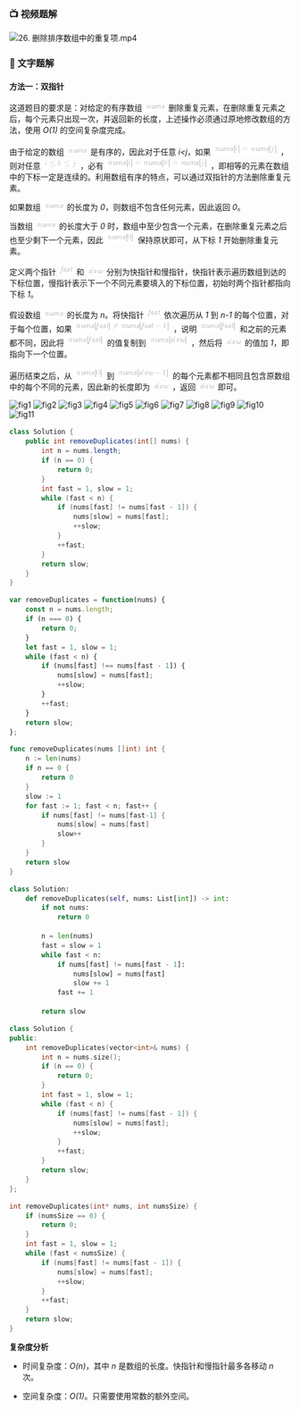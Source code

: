 ### 📺 视频题解  
![26. 删除排序数组中的重复项.mp4](539b4994-eb74-4041-ab3e-e949603c8d15)

### 📖 文字题解

#### 方法一：双指针

这道题目的要求是：对给定的有序数组 ![\textit{nums} ](./p__textit{nums}_.png)  删除重复元素，在删除重复元素之后，每个元素只出现一次，并返回新的长度，上述操作必须通过原地修改数组的方法，使用 *O(1)* 的空间复杂度完成。

由于给定的数组 ![\textit{nums} ](./p__textit{nums}_.png)  是有序的，因此对于任意 *i<j*，如果 ![\textit{nums}\[i\]=\textit{nums}\[j\] ](./p__textit{nums}_i_=textit{nums}_j__.png) ，则对任意 ![i\lek\lej ](./p__i_le_k_le_j_.png) ，必有 ![\textit{nums}\[i\]=\textit{nums}\[k\]=\textit{nums}\[j\] ](./p__textit{nums}_i_=textit{nums}_k_=textit{nums}_j__.png) ，即相等的元素在数组中的下标一定是连续的。利用数组有序的特点，可以通过双指针的方法删除重复元素。

如果数组 ![\textit{nums} ](./p__textit{nums}_.png)  的长度为 *0*，则数组不包含任何元素，因此返回 *0*。

当数组 ![\textit{nums} ](./p__textit{nums}_.png)  的长度大于 *0* 时，数组中至少包含一个元素，在删除重复元素之后也至少剩下一个元素，因此 ![\textit{nums}\[0\] ](./p__textit{nums}_0__.png)  保持原状即可，从下标 *1* 开始删除重复元素。

定义两个指针 ![\textit{fast} ](./p__textit{fast}_.png)  和 ![\textit{slow} ](./p__textit{slow}_.png)  分别为快指针和慢指针，快指针表示遍历数组到达的下标位置，慢指针表示下一个不同元素要填入的下标位置，初始时两个指针都指向下标 *1*。

假设数组 ![\textit{nums} ](./p__textit{nums}_.png)  的长度为 *n*。将快指针 ![\textit{fast} ](./p__textit{fast}_.png)  依次遍历从 *1* 到 *n-1* 的每个位置，对于每个位置，如果 ![\textit{nums}\[\textit{fast}\]\ne\textit{nums}\[\textit{fast}-1\] ](./p__textit{nums}_textit{fast}__ne_textit{nums}_textit{fast}-1__.png) ，说明 ![\textit{nums}\[\textit{fast}\] ](./p__textit{nums}_textit{fast}__.png)  和之前的元素都不同，因此将 ![\textit{nums}\[\textit{fast}\] ](./p__textit{nums}_textit{fast}__.png)  的值复制到 ![\textit{nums}\[\textit{slow}\] ](./p__textit{nums}_textit{slow}__.png) ，然后将 ![\textit{slow} ](./p__textit{slow}_.png)  的值加 *1*，即指向下一个位置。

遍历结束之后，从 ![\textit{nums}\[0\] ](./p__textit{nums}_0__.png)  到 ![\textit{nums}\[\textit{slow}-1\] ](./p__textit{nums}_textit{slow}-1__.png)  的每个元素都不相同且包含原数组中的每个不同的元素，因此新的长度即为 ![\textit{slow} ](./p__textit{slow}_.png) ，返回 ![\textit{slow} ](./p__textit{slow}_.png)  即可。

 ![fig1](https://assets.leetcode-cn.com/solution-static/26/1.png) ![fig2](https://assets.leetcode-cn.com/solution-static/26/2.png) ![fig3](https://assets.leetcode-cn.com/solution-static/26/3.png) ![fig4](https://assets.leetcode-cn.com/solution-static/26/4.png) ![fig5](https://assets.leetcode-cn.com/solution-static/26/5.png) ![fig6](https://assets.leetcode-cn.com/solution-static/26/6.png) ![fig7](https://assets.leetcode-cn.com/solution-static/26/7.png) ![fig8](https://assets.leetcode-cn.com/solution-static/26/8.png) ![fig9](https://assets.leetcode-cn.com/solution-static/26/9.png) ![fig10](https://assets.leetcode-cn.com/solution-static/26/10.png) ![fig11](https://assets.leetcode-cn.com/solution-static/26/11.png) 

```Java [sol1-Java]
class Solution {
    public int removeDuplicates(int[] nums) {
        int n = nums.length;
        if (n == 0) {
            return 0;
        }
        int fast = 1, slow = 1;
        while (fast < n) {
            if (nums[fast] != nums[fast - 1]) {
                nums[slow] = nums[fast];
                ++slow;
            }
            ++fast;
        }
        return slow;
    }
}
```

```JavaScript [sol1-JavaScript]
var removeDuplicates = function(nums) {
    const n = nums.length;
    if (n === 0) {
        return 0;
    }
    let fast = 1, slow = 1;
    while (fast < n) {
        if (nums[fast] !== nums[fast - 1]) {
            nums[slow] = nums[fast];
            ++slow;
        }
        ++fast;
    }
    return slow;
};
```

```go [sol1-Golang]
func removeDuplicates(nums []int) int {
    n := len(nums)
    if n == 0 {
        return 0
    }
    slow := 1
    for fast := 1; fast < n; fast++ {
        if nums[fast] != nums[fast-1] {
            nums[slow] = nums[fast]
            slow++
        }
    }
    return slow
}
```

```Python [sol1-Python3]
class Solution:
    def removeDuplicates(self, nums: List[int]) -> int:
        if not nums:
            return 0
        
        n = len(nums)
        fast = slow = 1
        while fast < n:
            if nums[fast] != nums[fast - 1]:
                nums[slow] = nums[fast]
                slow += 1
            fast += 1
        
        return slow
```

```C++ [sol1-C++]
class Solution {
public:
    int removeDuplicates(vector<int>& nums) {
        int n = nums.size();
        if (n == 0) {
            return 0;
        }
        int fast = 1, slow = 1;
        while (fast < n) {
            if (nums[fast] != nums[fast - 1]) {
                nums[slow] = nums[fast];
                ++slow;
            }
            ++fast;
        }
        return slow;
    }
};
```

```C [sol1-C]
int removeDuplicates(int* nums, int numsSize) {
    if (numsSize == 0) {
        return 0;
    }
    int fast = 1, slow = 1;
    while (fast < numsSize) {
        if (nums[fast] != nums[fast - 1]) {
            nums[slow] = nums[fast];
            ++slow;
        }
        ++fast;
    }
    return slow;
}
```

**复杂度分析**

- 时间复杂度：*O(n)*，其中 *n* 是数组的长度。快指针和慢指针最多各移动 *n* 次。

- 空间复杂度：*O(1)*。只需要使用常数的额外空间。